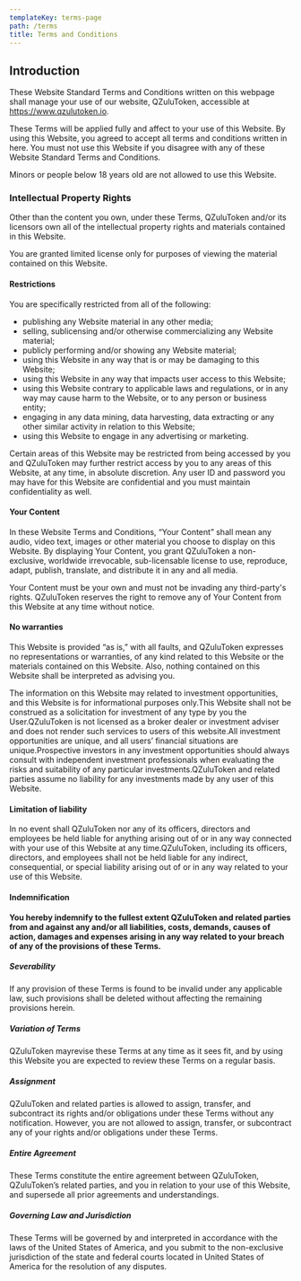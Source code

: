 ```yaml
---
templateKey: terms-page
path: /terms
title: Terms and Conditions
---
```

## **Introduction**

These Website Standard Terms and Conditions written on this webpage shall manage your use of our website, QZuluToken, accessible at https://www.qzulutoken.io.

These Terms will be applied fully and affect to your use of this Website. By using this Website, you agreed to accept all terms and conditions written in here. You must not use this Website if you disagree with any of these Website Standard Terms and Conditions.

Minors or people below 18 years old are not allowed to use this Website.

### **Intellectual Property Rights**

Other than the content you own, under these Terms, QZuluToken and/or its licensors own all of the intellectual property rights and materials contained in this Website.

You are granted limited license only for purposes of viewing the material contained on this Website.

#### **Restrictions**

You are specifically restricted from all of the following:

* publishing any Website material in any other media;
* selling, sublicensing and/or otherwise commercializing any Website material;
* publicly performing and/or showing any Website material;
* using this Website in any way that is or may be damaging to this Website;
* using this Website in any way that impacts user access to this Website;
* using this Website contrary to applicable laws and regulations, or in any way may cause harm to the Website, or to any person or business entity;
* engaging in any data mining, data harvesting, data extracting or any other similar activity in relation to this Website;
* using this Website to engage in any advertising or marketing.

Certain areas of this Website may be restricted from being accessed by you and QZuluToken may further restrict access by you to any areas of this Website, at any time, in absolute discretion. Any user ID and password you may have for this Website are confidential and you must maintain confidentiality as well.



#### **Your Content**

In these Website Terms and Conditions, “Your Content” shall mean any audio, video text, images or other material you choose to display on this Website. By displaying Your Content, you grant QZuluToken a non-exclusive, worldwide irrevocable, sub-licensable license to use, reproduce, adapt, publish, translate, and distribute it in any and all media.

Your Content must be your own and must not be invading any third-party's rights. QZuluToken reserves the right to remove any of Your Content from this Website at any time without notice.

#### **No warranties**

This Website is provided “as is,” with all faults, and QZuluToken expresses no representations or warranties, of any kind related to this Website or the materials contained on this Website. Also, nothing contained on this Website shall be interpreted as advising you.

The information on this Website may related to investment opportunities, and this Website is for informational purposes only.This Website shall not be construed as a solicitation for investment of any type by you the User.QZuluToken is not licensed as a broker dealer or investment adviser and does not render such services to users of this website.All investment opportunities are unique, and all users’ financial situations are unique.Prospective investors in any investment opportunities should always consult with independent investment professionals when evaluating the risks and suitability of any particular investments.QZuluToken and related parties assume no liability for any investments made by any user of this Website.

#### **Limitation of liability**

In no event shall QZuluToken nor any of its officers, directors and employees be held liable for anything arising out of or in any way connected with your use of this Website at any time.QZuluToken, including its officers, directors, and employees shall not be held liable for any indirect, consequential, or special liability arising out of or in any way related to your use of this Website.

#### **Indemnification**

**You hereby indemnify to the fullest extent QZuluToken and related parties from and against any and/or all liabilities, costs, demands, causes of action, damages and expenses arising in any way related to your breach of any of the provisions of these Terms.**

##### **Severability**

If any provision of these Terms is found to be invalid under any applicable law, such provisions shall be deleted without affecting the remaining provisions herein.

##### **Variation of Terms**

QZuluToken mayrevise these Terms at any time as it sees fit, and by using this Website you are expected to review these Terms on a regular basis.

##### **Assignment**

QZuluToken and related parties is allowed to assign, transfer, and subcontract its rights and/or obligations under these Terms without any notification. However, you are not allowed to assign, transfer, or subcontract any of your rights and/or obligations under these Terms.

##### **Entire Agreement**

These Terms constitute the entire agreement between QZuluToken, QZuluToken’s related parties, and you in relation to your use of this Website, and supersede all prior agreements and understandings.

##### **Governing Law and Jurisdiction**

These Terms will be governed by and interpreted in accordance with the laws of the United States of America, and you submit to the non-exclusive jurisdiction of the state and federal courts located in United States of America for the resolution of any disputes.